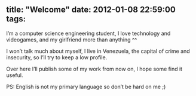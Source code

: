 title: "Welcome"
date: 2012-01-08 22:59:00
tags:
---
I’m a computer science engineering student, I love technology and videogames, and my girlfriend more than anything ^^

I won’t talk much about myself, I live in Venezuela, the capital of crime and insecurity, so I’ll try to keep a low profile.

Over here I’ll publish some of my work from now on, I hope some find it useful.

PS: English is not my primary language so don’t be hard on me ;)
